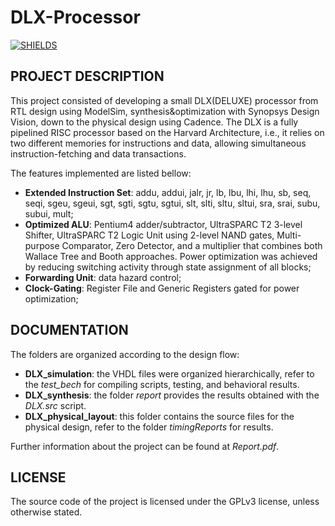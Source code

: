 # DLX-Processor
[![SHIELDS](https://img.shields.io/badge/development-completed-green)](https://shields.io/)

## PROJECT DESCRIPTION

This project consisted of developing a small DLX(DELUXE) processor from RTL design using ModelSim, synthesis&optimization with Synopsys Design Vision, down to the physical design using Cadence. The DLX is a fully pipelined RISC processor based on the Harvard Architecture, i.e., it
relies on two different memories for instructions and data, allowing simultaneous instruction-fetching and data transactions.

The features implemented are listed bellow:

* **Extended Instruction Set**: addu, addui, jalr, jr, lb, lbu, lhi, lhu, sb, seq, seqi, sgeu, sgeui,
sgt, sgti, sgtu, sgtui, slt, slti, sltu, sltui, sra, srai, subu, subui, mult;
* **Optimized ALU**: Pentium4 adder/subtractor, UltraSPARC T2 3-level Shifter, UltraSPARC
T2 Logic Unit using 2-level NAND gates, Multi-purpose Comparator, Zero Detector, and a
multiplier that combines both Wallace Tree and Booth approaches. Power optimization was
achieved by reducing switching activity through state assignment of all blocks;
* **Forwarding Unit**: data hazard control;
* **Clock-Gating**: Register File and Generic Registers gated for power optimization;

## DOCUMENTATION

The folders are organized according to the design flow:

* **DLX_simulation**: the VHDL files were organized hierarchically, refer to the *test_bech* for compiling scripts, testing, and behavioral results.
* **DLX_synthesis**: the folder *report* provides the results obtained with the *DLX.src* script.
* **DLX_physical_layout**: this folder contains the source files for the physical design, refer to the folder *timingReports* for results.

Further information about the project can be found at *Report.pdf*.

## LICENSE

The source code of the project is licensed under the GPLv3 license, unless otherwise stated.
